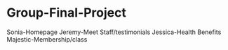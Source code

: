 # Group-Final-Project
Sonia-Homepage
Jeremy-Meet Staff/testimonials
Jessica-Health Benefits
Majestic-Membership/class
